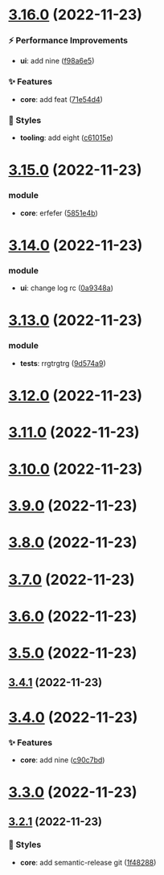 # [3.16.0](https://github.com/basantech89/semantic-cli-test/compare/v3.15.0...v3.16.0) (2022-11-23)


### ⚡ Performance Improvements

* **ui**: add nine ([f98a6e5](https://github.com/basantech89/semantic-cli-test/commit/f98a6e5)) 


### ✨ Features

* **core**: add feat ([71e54d4](https://github.com/basantech89/semantic-cli-test/commit/71e54d4)) 


### 💄 Styles

* **tooling**: add eight ([c61015e](https://github.com/basantech89/semantic-cli-test/commit/c61015e))

# [3.15.0](https://github.com/basantech89/semantic-cli-test/compare/v3.14.0...v3.15.0) (2022-11-23)


### module

* **core**: erfefer ([5851e4b](https://github.com/basantech89/semantic-cli-test/commit/5851e4b))

# [3.14.0](https://github.com/basantech89/semantic-cli-test/compare/v3.13.0...v3.14.0) (2022-11-23)


### module

* **ui**: change log rc ([0a9348a](https://github.com/basantech89/semantic-cli-test/commit/0a9348a))

# [3.13.0](https://github.com/basantech89/semantic-cli-test/compare/v3.12.0...v3.13.0) (2022-11-23)


### module

* **tests**: rrgtrgtrg ([9d574a9](https://github.com/basantech89/semantic-cli-test/commit/9d574a9))

# [3.12.0](https://github.com/basantech89/semantic-cli-test/compare/v3.11.0...v3.12.0) (2022-11-23)

# [3.11.0](https://github.com/basantech89/semantic-cli-test/compare/v3.10.0...v3.11.0) (2022-11-23)

# [3.10.0](https://github.com/basantech89/semantic-cli-test/compare/v3.9.0...v3.10.0) (2022-11-23)

# [3.9.0](https://github.com/basantech89/semantic-cli-test/compare/v3.8.0...v3.9.0) (2022-11-23)

# [3.8.0](https://github.com/basantech89/semantic-cli-test/compare/v3.7.0...v3.8.0) (2022-11-23)

# [3.7.0](https://github.com/basantech89/semantic-cli-test/compare/v3.6.0...v3.7.0) (2022-11-23)

# [3.6.0](https://github.com/basantech89/semantic-cli-test/compare/v3.5.0...v3.6.0) (2022-11-23)

# [3.5.0](https://github.com/basantech89/semantic-cli-test/compare/v3.4.1...v3.5.0) (2022-11-23)

## [3.4.1](https://github.com/basantech89/semantic-cli-test/compare/v3.4.0...v3.4.1) (2022-11-23)

# [3.4.0](https://github.com/basantech89/semantic-cli-test/compare/v3.3.0...v3.4.0) (2022-11-23)


### ✨ Features

* **core**: add nine ([c90c7bd](https://github.com/basantech89/semantic-cli-test/commit/c90c7bd))

# [3.3.0](https://github.com/basantech89/semantic-cli-test/compare/v3.2.1...v3.3.0) (2022-11-23)

## [3.2.1](https://github.com/basantech89/semantic-cli-test/compare/v3.2.0...v3.2.1) (2022-11-23)


### 💄 Styles

* **core**: add semantic-release git ([1f48288](https://github.com/basantech89/semantic-cli-test/commit/1f48288))

